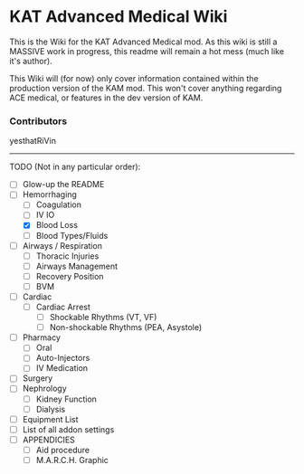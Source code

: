 # KAT Advanced Medical Wiki
  
This is the Wiki for the KAT Advanced Medical mod. As this wiki is still a MASSIVE work in progress, this readme will remain a hot mess (much like it's author).

This Wiki will (for now) only cover information contained within the production version of the KAM mod. This won't cover anything regarding ACE medical, or features in the dev version of KAM.

### Contributors
yesthatRiVin

---

TODO (Not in any particular order):
- [ ] Glow-up the README
- [ ] Hemorrhaging
	- [ ] Coagulation
	- [ ] IV IO
	- [x] Blood Loss
	- [ ] Blood Types/Fluids
- [ ] Airways / Respiration
	- [ ] Thoracic Injuries
	- [ ] Airways Management
	- [ ] Recovery Position
	- [ ] BVM
- [ ] Cardiac
	- [ ] Cardiac Arrest
		- [ ] Shockable Rhythms (VT, VF)
		- [ ] Non-shockable Rhythms (PEA, Asystole)
- [ ] Pharmacy
	- [ ] Oral
	- [ ] Auto-Injectors
	- [ ] IV Medication
- [ ] Surgery
- [ ] Nephrology
	- [ ] Kidney Function
	- [ ] Dialysis
- [ ] Equipment List
- [ ] List of all addon settings
- [ ] APPENDICIES
	- [ ] Aid procedure
	- [ ] M.A.R.C.H. Graphic